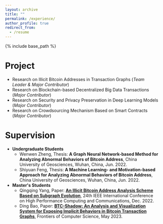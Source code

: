 ```yaml
---
layout: archive
title: ""
permalink: /experience/
author_profile: true
redirect_from:
  - /resume
---
```


{% include base_path %}

# Project

* Research on Illicit Bitcoin Addresses in Transaction Graphs (*Team Leader & Major Contributor*)<br /> 
* Research on Blockchain-based Decentralized Big Data Transactions (*Major Contributor*)<br /> 
* Research on Security and Privacy Preservation in Deep Learning Models (*Major Contributor*)<br /> 
* Research on Crowdsourcing Mechanism Based on Smart Contracts (*Major Contributor*)

# Supervision

* **Undergraduate Students**
  * Wenwen Zheng, Thesis: **A Graph Neural Network-based Method for Analyzing Abnormal Behaviors of Bitcoin Address**, China University of Geosciences, Wuhan, China, Jun. 2022.
  * Shiyuan Feng, Thesis: **A Machine Learning- and Motivation-based Approach for Analyzing Abnormal Behaviors of Bitcoin Address**, China University of Geosciences, Wuhan, China, Jun. 2022.
* **Master's Students**
  * Qingqing Yang, Paper: **[An Illicit Bitcoin Address Analysis Scheme Based on Subgraph Evolution](https://doi.org/10.1109/HPCC-DSS-SmartCity-DependSys57074.2022.00116)**, 24th IEEE International Conference on High Performance Computing and Communications, Dec. 2022.
  * Ding Bao, Paper: **[BTC-Shadow: An Analysis and Visualization System for Exposing Implicit Behaviors in Bitcoin Transaction Graphs](https://doi.org/10.1007/s11704-023-2531-0)**, Frontiers of Computer Science, May 2023.

<!-- # Intership -->


  
